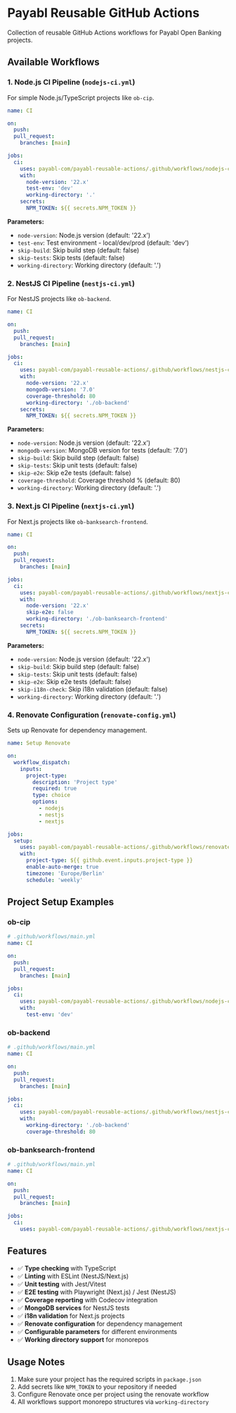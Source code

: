 # Payabl Reusable GitHub Actions

Collection of reusable GitHub Actions workflows for Payabl Open Banking projects.

## Available Workflows

### 1. Node.js CI Pipeline (`nodejs-ci.yml`)

For simple Node.js/TypeScript projects like `ob-cip`.

```yaml
name: CI

on:
  push:
  pull_request:
    branches: [main]

jobs:
  ci:
    uses: payabl-com/payabl-reusable-actions/.github/workflows/nodejs-ci.yml@main
    with:
      node-version: '22.x'
      test-env: 'dev'
      working-directory: '.'
    secrets:
      NPM_TOKEN: ${{ secrets.NPM_TOKEN }}
```

**Parameters:**
- `node-version`: Node.js version (default: '22.x')
- `test-env`: Test environment - local/dev/prod (default: 'dev')
- `skip-build`: Skip build step (default: false)
- `skip-tests`: Skip tests (default: false)
- `working-directory`: Working directory (default: '.')

### 2. NestJS CI Pipeline (`nestjs-ci.yml`)

For NestJS projects like `ob-backend`.

```yaml
name: CI

on:
  push:
  pull_request:
    branches: [main]

jobs:
  ci:
    uses: payabl-com/payabl-reusable-actions/.github/workflows/nestjs-ci.yml@main
    with:
      node-version: '22.x'
      mongodb-version: '7.0'
      coverage-threshold: 80
      working-directory: './ob-backend'
    secrets:
      NPM_TOKEN: ${{ secrets.NPM_TOKEN }}
```

**Parameters:**
- `node-version`: Node.js version (default: '22.x')
- `mongodb-version`: MongoDB version for tests (default: '7.0')
- `skip-build`: Skip build step (default: false)
- `skip-tests`: Skip unit tests (default: false)
- `skip-e2e`: Skip e2e tests (default: false)
- `coverage-threshold`: Coverage threshold % (default: 80)
- `working-directory`: Working directory (default: '.')

### 3. Next.js CI Pipeline (`nextjs-ci.yml`)

For Next.js projects like `ob-banksearch-frontend`.

```yaml
name: CI

on:
  push:
  pull_request:
    branches: [main]

jobs:
  ci:
    uses: payabl-com/payabl-reusable-actions/.github/workflows/nextjs-ci.yml@main
    with:
      node-version: '22.x'
      skip-e2e: false
      working-directory: './ob-banksearch-frontend'
    secrets:
      NPM_TOKEN: ${{ secrets.NPM_TOKEN }}
```

**Parameters:**
- `node-version`: Node.js version (default: '22.x')
- `skip-build`: Skip build step (default: false)
- `skip-tests`: Skip unit tests (default: false)
- `skip-e2e`: Skip e2e tests (default: false)
- `skip-i18n-check`: Skip i18n validation (default: false)
- `working-directory`: Working directory (default: '.')

### 4. Renovate Configuration (`renovate-config.yml`)

Sets up Renovate for dependency management.

```yaml
name: Setup Renovate

on:
  workflow_dispatch:
    inputs:
      project-type:
        description: 'Project type'
        required: true
        type: choice
        options:
          - nodejs
          - nestjs
          - nextjs

jobs:
  setup:
    uses: payabl-com/payabl-reusable-actions/.github/workflows/renovate-config.yml@main
    with:
      project-type: ${{ github.event.inputs.project-type }}
      enable-auto-merge: true
      timezone: 'Europe/Berlin'
      schedule: 'weekly'
```

## Project Setup Examples

### ob-cip
```yaml
# .github/workflows/main.yml
name: CI

on:
  push:
  pull_request:
    branches: [main]

jobs:
  ci:
    uses: payabl-com/payabl-reusable-actions/.github/workflows/nodejs-ci.yml@main
    with:
      test-env: 'dev'
```

### ob-backend
```yaml
# .github/workflows/main.yml
name: CI

on:
  push:
  pull_request:
    branches: [main]

jobs:
  ci:
    uses: payabl-com/payabl-reusable-actions/.github/workflows/nestjs-ci.yml@main
    with:
      working-directory: './ob-backend'
      coverage-threshold: 80
```

### ob-banksearch-frontend
```yaml
# .github/workflows/main.yml
name: CI

on:
  push:
  pull_request:
    branches: [main]

jobs:
  ci:
    uses: payabl-com/payabl-reusable-actions/.github/workflows/nextjs-ci.yml@main
```

## Features

- ✅ **Type checking** with TypeScript
- ✅ **Linting** with ESLint (NestJS/Next.js)
- ✅ **Unit testing** with Jest/Vitest
- ✅ **E2E testing** with Playwright (Next.js) / Jest (NestJS)
- ✅ **Coverage reporting** with Codecov integration
- ✅ **MongoDB services** for NestJS tests
- ✅ **i18n validation** for Next.js projects
- ✅ **Renovate configuration** for dependency management
- ✅ **Configurable parameters** for different environments
- ✅ **Working directory support** for monorepos

## Usage Notes

1. Make sure your project has the required scripts in `package.json`
2. Add secrets like `NPM_TOKEN` to your repository if needed
3. Configure Renovate once per project using the renovate workflow
4. All workflows support monorepo structures via `working-directory`